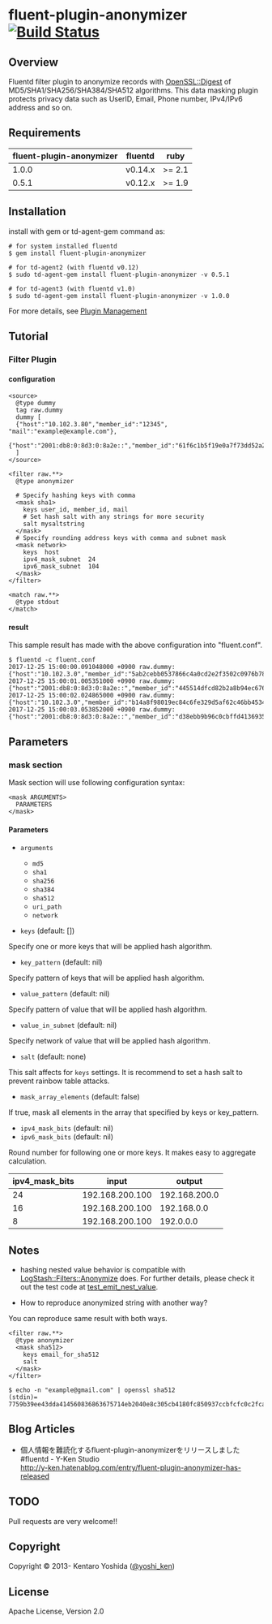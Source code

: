 # fluent-plugin-anonymizer [![Build Status](https://travis-ci.org/y-ken/fluent-plugin-anonymizer.png?branch=master)](https://travis-ci.org/y-ken/fluent-plugin-anonymizer)

## Overview

Fluentd filter plugin to anonymize records with [OpenSSL::Digest](https://docs.ruby-lang.org/ja/latest/class/OpenSSL=3a=3aDigest.html) of MD5/SHA1/SHA256/SHA384/SHA512 algorithms. This data masking plugin protects privacy data such as UserID, Email, Phone number, IPv4/IPv6 address and so on.

## Requirements

| fluent-plugin-anonymizer | fluentd    | ruby   |
|--------------------|------------|--------|
|  1.0.0            | v0.14.x | >= 2.1 |
|  0.5.1            | v0.12.x | >= 1.9 |


## Installation

install with gem or td-agent-gem command as:

```
# for system installed fluentd
$ gem install fluent-plugin-anonymizer

# for td-agent2 (with fluentd v0.12)
$ sudo td-agent-gem install fluent-plugin-anonymizer -v 0.5.1

# for td-agent3 (with fluentd v1.0)
$ sudo td-agent-gem install fluent-plugin-anonymizer -v 1.0.0
```

For more details, see [Plugin Management](https://docs.fluentd.org/v1.0/articles/plugin-management)

## Tutorial

### Filter Plugin

#### configuration

```text
<source>
  @type dummy
  tag raw.dummy
  dummy [
  {"host":"10.102.3.80","member_id":"12345", "mail":"example@example.com"},
  {"host":"2001:db8:0:8d3:0:8a2e::","member_id":"61f6c1b5f19e0a7f73dd52a23534085bf01f2c67","mail":"eeb890d74b8c1c4cd1e35a3ea62166e0b770f4f4"}
  ]
</source>

<filter raw.**>
  @type anonymizer

  # Specify hashing keys with comma
  <mask sha1>
    keys user_id, member_id, mail
    # Set hash salt with any strings for more security
    salt mysaltstring
  </mask>
  # Specify rounding address keys with comma and subnet mask
  <mask network>
    keys  host
    ipv4_mask_subnet  24
    ipv6_mask_subnet  104
  </mask>
</filter>

<match raw.**>
  @type stdout
</match>
 ```

#### result

This sample result has made with the above configuration into "fluent.conf".

```text
$ fluentd -c fluent.conf
2017-12-25 15:00:00.091048000 +0900 raw.dummy: {"host":"10.102.3.0","member_id":"5ab2cebb0537866c4a0cd2e2f3502c0976b788da","mail":"7e9d6dbefa72d56056c8c740b34b5c0bbfec8d87"}
2017-12-25 15:00:01.005351000 +0900 raw.dummy: {"host":"2001:db8:0:8d3:0:8a2e::","member_id":"445514dfcd82b2a8b94ec6763afa6e349e78c5f8","mail":"54608576c8d815a4ffd595a3c1fe72751ed04424"}
2017-12-25 15:00:02.024865000 +0900 raw.dummy: {"host":"10.102.3.0","member_id":"b14a8f98019ec84c6fe329d5af62c46bb45348f8","mail":"723da8084da3438d9287b44e5a714b70e10a9755"}
2017-12-25 15:00:03.053852000 +0900 raw.dummy: {"host":"2001:db8:0:8d3:0:8a2e::","member_id":"d38ebb9b96c0cbffd4136935c7f6fe9dd05980cd","mail":"b6f9d777831cbecfd2ea806f5f62f79a275bbb82"}
```

## Parameters

### mask section

Mask section will use following configuration syntax:

```aconf
<mask ARGUMENTS>
  PARAMETERS
</mask>
```

#### Parameters

* `arguments`
  * `md5`
  * `sha1`
  * `sha256`
  * `sha384`
  * `sha512`
  * `uri_path`
  * `network`

* `keys` (default: [])

Specify one or more keys that will be applied hash algorithm.

* `key_pattern` (default: nil)

Specify pattern of keys that will be applied hash algorithm.

* `value_pattern` (default: nil)

Specify pattern of value that will be applied hash algorithm.

* `value_in_subnet` (default: nil)

Specify network of value that will be applied hash algorithm.

* `salt` (default: none)

This salt affects for `keys` settings.
It is recommend to set a hash salt to prevent rainbow table attacks.

* `mask_array_elements` (default: false)

If true, mask all elements in the array that specified by keys or key_pattern.

* `ipv4_mask_bits` (default: nil)
* `ipv6_mask_bits` (default: nil)

Round number for following one or more keys. It makes easy to aggregate calculation.

| ipv4_mask_bits   |      input      |    output     |
|------------------|-----------------|---------------|
|               24 | 192.168.200.100 | 192.168.200.0 |
|               16 | 192.168.200.100 | 192.168.0.0   |
|                8 | 192.168.200.100 | 192.0.0.0     |


## Notes

* hashing nested value behavior is compatible with [LogStash::Filters::Anonymize](https://github.com/logstash/logstash/blob/master/lib/logstash/filters/anonymize.rb) does. For further details, please check it out the test code at [test_emit_nest_value](https://github.com/y-ken/fluent-plugin-anonymizer/blob/master/test/plugin/test_filter_anonymizer.rb#L231).

* How to reproduce anonymized string with another way?

You can reproduce same result with both ways.

```
<filter raw.**>
  @type anonymizer
  <mask sha512>
    keys email_for_sha512
    salt 
  </mask>
</filter>
```

```
$ echo -n "example@gmail.com" | openssl sha512
(stdin)= 7759b39ee43dda414560836863675714eb2040e8c305cb4180fc850937ccbfcfc0c2fcab65ca8509a861b1703a33678b330c418263e9a29f80747102f972cee0
```

## Blog Articles

* 個人情報を難読化するfluent-plugin-anonymizerをリリースしました #fluentd - Y-Ken Studio  
http://y-ken.hatenablog.com/entry/fluent-plugin-anonymizer-has-released

## TODO

Pull requests are very welcome!!

## Copyright

Copyright © 2013- Kentaro Yoshida ([@yoshi_ken](https://twitter.com/yoshi_ken))

## License

Apache License, Version 2.0
